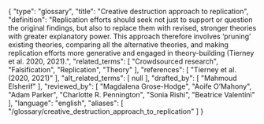 {
    "type": "glossary",
    "title": "Creative destruction approach to replication",
    "definition": "Replication efforts should seek not just to support or question the original findings, but also to replace them with revised, stronger theories with greater explanatory power. This approach therefore involves ‘pruning’ existing theories, comparing all the alternative theories, and making replication efforts more generative and engaged in theory-building (Tierney et al. 2020, 2021).",
    "related_terms": [
        "Crowdsourced research",
        "Falsification",
        "Replication",
        "Theory"
    ],
    "references": [
        "Tierney et al. (2020, 2021)"
    ],
    "alt_related_terms": [
        null
    ],
    "drafted_by": [
        "Mahmoud Elsherif"
    ],
    "reviewed_by": [
        "Magdalena Grose-Hodge",
        "Aoife O’Mahony",
        "Adam Parker",
        "Charlotte R. Pennington",
        "Sonia Rishi",
        "Beatrice Valentini"
    ],
    "language": "english",
    "aliases": [
        "/glossary/creative_destruction_approach_to_replication"
    ]
}
